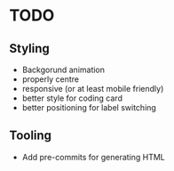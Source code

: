 # TODO

## Styling

- Backgorund animation
- properly centre
- responsive (or at least mobile friendly)
- better style for coding card
- better positioning for label switching

## Tooling

- Add pre-commits for generating HTML
